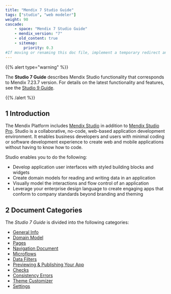 ```yaml
---
title: "Mendix 7 Studio Guide"
tags: ["studio", "web modeler"]
weight: 90
cascade:
    - space: "Mendix 7 Studio Guide"
    - mendix_version: "7"
    - old_content: true
    - sitemap:
        priority: 0.3
#If moving or renaming this doc file, implement a temporary redirect and let the respective team know they should update the URL in the product. See Mapping to Products for more details.
---
```


{{% alert type="warning" %}}

The **Studio 7 Guide** describes Mendix Studio functionality that corresponds to Mendix 7.23.7 version. For details on the latest functionality and features, see the [Studio 9 Guide](/studio). 

{{% /alert %}}

## 1 Introduction 

The Mendix Platform includes [Mendix Studio](general) in addition to [Mendix Studio Pro](/refguide7/desktop-modeler). Studio is a collaborative, no-code, web-based application development environment. It enables business developers and users with minimal coding or software development experience to create web and mobile applications without having to know how to code.

Studio enables you to do the following: 

* Develop application user interfaces with styled building blocks and widgets
* Create domain models for reading and writing data in an application
* Visually model the interactions and flow control of an application
* Leverage your enterprise design language to create engaging apps that conform to company standards beyond branding and theming 

## 2 Document Categories

The *Studio 7 Guide* is divided into the following categories:

* [General Info](general) 
* [Domain Model](domain-models)
* [Pages](page-editor)
* [Navigation Document](navigation)
* [Microflows](microflows)
* [Data Filters](filters)
* [Previewing & Publishing Your App](publishing-app)
* [Checks](checks)
* [Consistency Errors](consistency-errors)
* [Theme Customizer](theme-customizer)
* [Settings](settings)